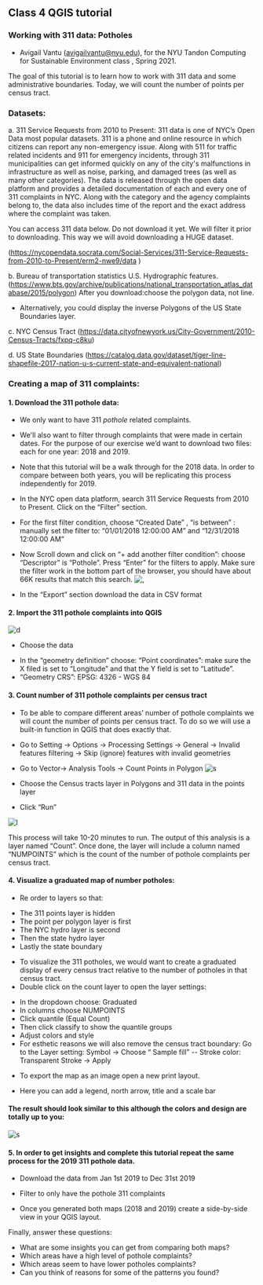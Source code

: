 ## Class 4 QGIS tutorial
### Working with 311 data: Potholes
* Avigail Vantu (avigailvantu@nyu.edu), for the NYU Tandon Computing for Sustainable Environment class , Spring 2021.

The goal of this tutorial is to learn how to work with 311 data and some administrative boundaries. Today, we will count the number of points per census tract.

### Datasets:   
a. 311 Service Requests from 2010 to Present: 311 data is one of NYC’s Open Data most popular datasets.
311 is a phone and online resource in which citizens can report any non-emergency issue.
Along with 511 for traffic related incidents and 911 for emergency incidents, through 311 municipalities can get informed quickly on any of the city's malfunctions in infrastructure as well as noise, parking, and damaged trees (as well as many other categories).
The data is released through the open data platform and provides a detailed documentation of each and every one of 311 complaints in NYC. Along with the category and the agency complaints belong to, the data also includes time of the report and the exact address where the complaint was taken.

You can access 311 data below. Do not download it yet. We will filter it prior to downloading. This way we will avoid downloading a HUGE dataset.

(https://nycopendata.socrata.com/Social-Services/311-Service-Requests-from-2010-to-Present/erm2-nwe9/data  )

b. Bureau of transportation statistics  U.S. Hydrographic features. (https://www.bts.gov/archive/publications/national_transportation_atlas_database/2015/polygon) After you download:choose the polygon data, not line.  
* Alternatively, you could display the inverse Polygons of the US State Boundaries layer.   

c. NYC Census Tract (https://data.cityofnewyork.us/City-Government/2010-Census-Tracts/fxpq-c8ku)

d. US State Boundaries (https://catalog.data.gov/dataset/tiger-line-shapefile-2017-nation-u-s-current-state-and-equivalent-national)

### Creating a map of 311 complaints:  
#### 1. Download the 311 pothole data:
* We only want to have 311 *pothole* related complaints.  
* We'll also want to filter through complaints that were made in certain dates. For the purpose of our exercise we’d want to download two files: each for one year: 2018 and 2019.
* Note that this tutorial will be a walk through for the 2018 data. In order to compare between both years, you will be replicating this process independently for 2019.
* In the NYC open data platform, search 311 Service Requests from 2010 to Present. Click on the “Filter” section.
* For the first filter condition, choose “Created Date” , “is between” : manually set the filter to: “01/01/2018 12:00:00 AM” and “12/31/2018 12:00:00 AM”
* Now Scroll down and click on “+ add another filter condition”: choose “Descriptor” is “Pothole”. Press “Enter” for the filters to apply. Make sure the filter work in the bottom part of the browser, you should have about 66K results that match this search.
![,](https://github.com/avigailvantu/c4sue/blob/master/tutorials/Class%204/potholes_assign/311_filter.png)

* In the “Export” section download the data in CSV format  

#### 2. Import the 311 pothole complaints into QGIS
![d](https://github.com/avigailvantu/c4sue/blob/master/tutorials/Class%204/potholes_assign/add_csv.png)


* Choose the data
- In the “geometry definition” choose: “Point coordinates”: make sure the X filed is set to “Longitude” and that the Y field is set to “Latitude”.
- “Geometry CRS”: EPSG: 4326 - WGS 84

#### 3. Count number of 311 pothole complaints per census tract

* To be able to compare different areas’ number of pothole complaints we will count the number of points per census tract. To do so we will use a built-in function in QGIS that does exactly that.
* Go to Setting → Options → Processing Settings → General → Invalid features filtering → Skip (ignore) features with invalid geometries  


* Go to Vector→ Analysis Tools → Count Points in Polygon
![s](https://github.com/avigailvantu/c4sue/blob/master/tutorials/Class%204/potholes_assign/analysis.png)

* Choose the Census tracts layer in Polygons and 311 data in the points layer
* Click “Run”

![l](https://github.com/avigailvantu/c4sue/blob/master/tutorials/Class%204/potholes_assign/311_analysis.png)

This process will take 10-20 minutes to run. The output of this analysis is a layer named “Count”. Once done, the layer will include a column named “NUMPOINTS” which is the count of the number of pothole complaints per census tract.

#### 4. Visualize a graduated map of number potholes:

* Re order to layers so that:
- The 311 points layer is hidden
- The point per polygon layer is first
- The NYC hydro layer is second
- Then the state hydro layer
- Lastly the state boundary

* To visualize the 311 potholes, we would want to create a graduated display of every census tract relative to the number of potholes in that census tract.
* Double click on the count layer to open the layer settings:
- In the dropdown choose: Graduated
- In columns choose NUMPOINTS
- Click quantile (Equal Count)
- Then click classify to show the quantile groups
- Adjust colors and style
- For esthetic reasons we will also remove the census tract boundary:
Go to the Layer setting: Symbol → Choose “ Sample fill” -- Stroke color: Transparent Stroke →  Apply  

* To export the map as an image open a new print layout.

* Here you can add a legend, north arrow, title and a scale bar

#### The result should look similar to this although the colors and design are totally up to you:

![s](https://github.com/avigailvantu/SUE-Class/blob/master/pothole%202018.png)

#### 5. In order to get insights and complete this tutorial repeat the same process for the 2019 311 pothole data.
* Download the data from Jan 1st 2019 to Dec 31st 2019
* Filter to only have the pothole 311 complaints

* Once you generated both maps (2018 and 2019) create a side-by-side view in your QGIS layout.

Finally, answer these questions:
- What are some insights you can get from comparing both maps?
- Which areas have a high level of pothole complaints?
- Which areas seem to have lower potholes complaints?
- Can you think of reasons for some of the patterns you found?  
